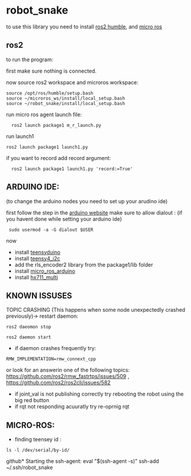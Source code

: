 # robot_snake

to use this library you need to install [ros2 humble](https://docs.ros.org/en/humble/Installation.html), and [micro ros](https://micro.ros.org/docs/tutorials/core/first_application_linux/)

## ros2
to run the program:

first make sure nothing is connected.

now source ros2 workspace and microros workspace:
```
source /opt/ros/humble/setup.bash
source ~/microros_ws/install/local_setup.bash
source ~/robot_snake/install/local_setup.bash
```
run micro ros agent launch file:
```
  ros2 launch package1 m_r_launch.py
```
run launch1
```
ros2 launch package1 launch1.py

```
if you want to record add record argument:
```
  ros2 launch package1 launch1.py 'record:=True'
```
 

## ARDUINO IDE: 
(to change the arduino nodes you need to set up your arudino ide) 

first follow the step in the [arduino website](https://docs.arduino.cc/software/ide-v1/tutorials/Linux) 
make sure to allow dialout : (if you havent done while setting your arduino ide)
```
 sudo usermod -a -G dialout $USER
```
now
- install [teensyduino]( https://www.pjrc.com/teensy/td_download.html)
- install [teensy4_i2c](https://github.com/Richard-Gemmell/teensy4_i2c)
- add the rls_encoder2 library from the package1/lib folder 
- install [micro_ros_arduino](https://github.com/micro-ROS/micro_ros_arduino/releases)
- install [hx711_multi](https://github.com/compugician/HX711-multi.git)

## KNOWN ISSUSES

TOPIC CRASHING (This happens when some node unexpectedly crashed previously)-> 
restart daemon:
```
ros2 daeomon stop 

ros2 daemon start
```
- if daemon crashes frequently try:
```
RMW_IMPLEMENTATION=rmw_connext_cpp
```
or look for an answerin one of the following topics: https://github.com/ros2/rmw_fastrtps/issues/509 , https://github.com/ros2/ros2cli/issues/582

- if joint_val is not publishing correctly try rebooting the robot using the big red button
- if rqt not responding acuuratly try re-oprnig rqt
## MICRO-ROS:
 - finding teensey id : 
 ```
 ls -l /dev/serial/by-id/
 ```
 
github* Starting the ssh-agent: eval "$(ssh-agent -s)" ssh-add ~/.ssh/robot_snake
 
